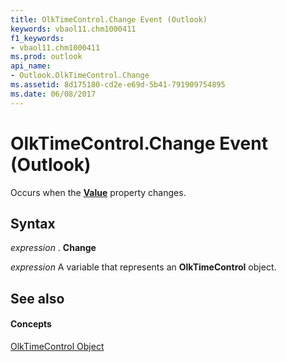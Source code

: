 ```yaml
---
title: OlkTimeControl.Change Event (Outlook)
keywords: vbaol11.chm1000411
f1_keywords:
- vbaol11.chm1000411
ms.prod: outlook
api_name:
- Outlook.OlkTimeControl.Change
ms.assetid: 8d175180-cd2e-e69d-5b41-791909754895
ms.date: 06/08/2017
---
```



# OlkTimeControl.Change Event (Outlook)

Occurs when the  **[Value](Outlook.OlkTimeControl.Value.md)** property changes.


## Syntax

 _expression_ . **Change**

 _expression_ A variable that represents an **OlkTimeControl** object.


## See also


#### Concepts


[OlkTimeControl Object](Outlook.OlkTimeControl.md)

